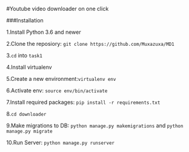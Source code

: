 
#Youtube video downloader on one click 


###Installation 


1.Install Python 3.6 and newer

2.Clone the reposiory: `git clone https://github.com/Muxazuxa/MD1`

3.`cd` into `task1`

4.Install virtualenv

5.Create a new environment:`virtualenv env`

6.Activate env: `source env/bin/activate`

7.Install required packages: `pip install -r requirements.txt`

8.`cd downloader`

9.Make migrations to DB: `python manage.py makemigrations` and `python manage.py migrate`

10.Run Server: `python manage.py runserver`